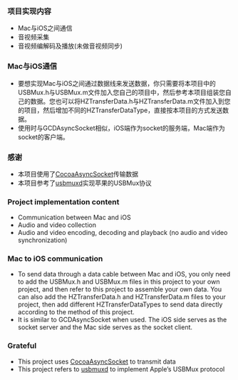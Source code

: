 ### 项目实现内容
* Mac与iOS之间通信
* 音视频采集
* 音视频编解码及播放(未做音视频同步)
  
### Mac与iOS通信
* 要想实现Mac与iOS之间通过数据线来发送数据，你只需要将本项目中的USBMux.h与USBMux.m文件加入您自己的项目中，然后参考本项目组装您自己的数据。您也可以将HZTransferData.h与HZTransferData.m文件加入到您的项目，然后增加不同的HZTransferDataType，直接按本项目的方式发送数据。
* 使用时与GCDAsyncSocket相似，iOS端作为socket的服务端，Mac端作为socket的客户端。

### 感谢
* 本项目使用了[CocoaAsyncSocket](https://github.com/robbiehanson/CocoaAsyncSocket)传输数据
* 本项目参考了[usbmuxd](https://github.com/libimobiledevice/usbmuxd)实现苹果的USBMux协议


### Project implementation content
* Communication between Mac and iOS
* Audio and video collection
* Audio and video encoding, decoding and playback (no audio and video synchronization)
  
### Mac to iOS communication
* To send data through a data cable between Mac and iOS, you only need to add the USBMux.h and USBMux.m files in this project to your own project, and then refer to this project to assemble your own data. You can also add the HZTransferData.h and HZTransferData.m files to your project, then add different HZTransferDataTypes to send data directly according to the method of this project.
* It is similar to GCDAsyncSocket when used. The iOS side serves as the socket server and the Mac side serves as the socket client.

### Grateful
* This project uses [CocoaAsyncSocket](https://github.com/robbiehanson/CocoaAsyncSocket) to transmit data
* This project refers to [usbmuxd](https://github.com/libimobiledevice/usbmuxd) to implement Apple’s USBMux protocol
